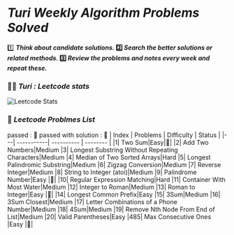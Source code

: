# *Turi Weekly Algorithm Problems Solved*
1️⃣ ***Think about candidate solutions.*
2️⃣ *Search the better solutions or related methods.*
3️⃣ *Review the problems and notes every week and repeat these.*** </br>
 
### 👩‍💻 *Turi : Leetcode stats* 
![Leetcode Stats](https://leetcode.card.workers.dev/?username=Turituri&theme=nord)

### 🐛 *Leetcode Problmes List*
passed : 🐇
passed with solution : 🥕
| Index | Problems | Difficulty | Status |
|---| -----------| ---------- | -------- |
|1| Two Sum|Easy|🥕|
|2| Add Two Numbers|Medium
|3| Longest Substring Without Repeating Characters|Medium 
|4| Median of Two Sorted Arrays|Hard
|5| Longest Palindromic Substring|Medium
|6| Zigzag Conversion|Medium
|7| Reverse Integer|Medium
|8| String to Integer (atoi)|Medium
|9| Palindrome Number|Easy |🥕|
|10| Regular Expression Matching|Hard
|11| Container With Most Water|Medium
|12| Integer to Roman|Medium
|13| Roman to Integer|Easy |🥕|
|14| Longest Common Prefix|Easy
|15| 3Sum|Medium
|16| 3Sum Closest|Medium
|17| Letter Combinations of a Phone Number|Medium
|18| 4Sum|Medium
|19| Remove Nth Node From End of List|Medium
|20| Valid Parentheses|Easy
|485| Max Consecutive Ones |Easy |🥕|

